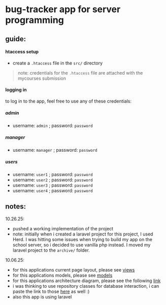 # bug-tracker app for server programming
## guide:

#### htaccess setup
- create a `.htaccess` file in the `src/` directory

> note:
> credentials for the `.htaccess` file are attached with the mycourses submission

#### logging in

to log in to the app, feel free to use any of these credentials:

##### admin
- username: `admin` ; password: `password`

##### manager
- username: `manager` ; password: `password`

##### users
- username: `user1` ; password: `password`
- username: `user2` ; password: `password`
- username: `user3` ; password: `password`
- username: `user4` ; password: `password`

## notes:

10.26.25:

- pushed a working implementation of the project
- note: initially when i created a laravel project for this project, I used Herd. I was hitting some issues when trying to build my app on the school server, so i decided to use vanilla php instead. I moved my laravel project to the `archive/` folder.

10.06.25:

- for this applications current page layout, please see [views](./src/resources/views/)
- for this applications models, please see [models](./src/app/Models/)
- for this applications architecture diagram, please see the following [link](./docs/diagrams/mvc-architecture.md)
- i was thinking to use repository classes for database interaction, i can paste the link to those [here](./src/app/Repositories/) as well :)
- also this app is using laravel
